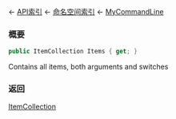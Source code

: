 ← [API索引](Api-Index) ← [命名空间索引](Namespace-Index) ← [MyCommandLine](VRage.Game.ModAPI.Ingame.Utilities.MyCommandLine)

### 概要

```csharp
public ItemCollection Items { get; }
```

Contains all items, both arguments and switches

### 返回

[ItemCollection](VRage.Game.ModAPI.Ingame.Utilities.MyCommandLine+ItemCollection)

